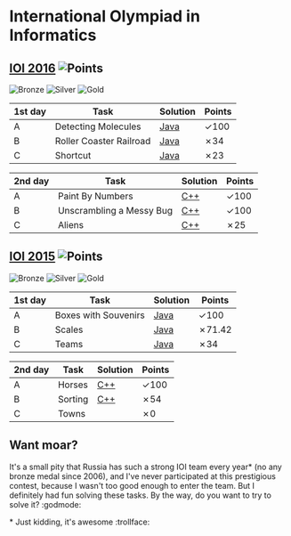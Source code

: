 # International Olympiad in Informatics

## [IOI 2016](https://contest.yandex.ru/contest/2830/problems/) ![Points](https://img.shields.io/badge/points-382%2F600-blue.svg)

![Bronze](https://img.shields.io/badge/bronze-240%2F600-C3834C.svg)
![Silver](https://img.shields.io/badge/silver-328%2F600-lightgrey.svg)
![Gold](https://img.shields.io/badge/gold-416%2F600-yellow.svg)

| 1st day | Task | Solution | Points |
|---| ---- | ------ | -------- |
| A | Detecting Molecules | [Java](./IOI%202016/molecules.java) | ✓100 |
| B | Roller Coaster Railroad | [Java](./IOI%202016/railroad.java) | ✗34 |
| C | Shortcut | [Java](./IOI%202016/shortcut.java) | ✗23 |

| 2nd day | Task | Solution | Points |
|---| ---- | ------ | -------- |
| A | Paint By Numbers | [C++](./IOI%202016/paint.cpp) | ✓100 |
| B | Unscrambling a Messy Bug | [C++](./IOI%202016/messy.cpp) | ✓100 |
| C | Aliens | [C++](./IOI%202016/aliens.cpp) | ✗25 |

## [IOI 2015](https://contest.yandex.ru/contest/1446/problems/) ![Points](https://img.shields.io/badge/points-359.42%2F600-blue.svg)

![Bronze](https://img.shields.io/badge/bronze-185.45%2F600-C3834C.svg)
![Silver](https://img.shields.io/badge/silver-325.55%2F600-lightgrey.svg)
![Gold](https://img.shields.io/badge/gold-440.42%2F600-yellow.svg)

| 1st day | Task | Solution | Points |
|---| ---- | ------ | -------- |
| A | Boxes with Souvenirs | [Java](./IOI%202015/boxes.java) | ✓100 |
| B | Scales | [Java](./IOI%202015/scales.java) | ✗71.42 |
| C | Teams | [Java](./IOI%202015/teams.java) | ✗34 |

| 2nd day | Task | Solution | Points |
|---| ---- | ------ | -------- |
| A | Horses | [C++](./IOI%202015/horses.cpp) | ✓100 |
| B | Sorting | [C++](./IOI%202015/sorting.cpp) | ✗54 |
| C | Towns |  | ✗0 |

## Want moar?

It's a small pity that Russia has such a strong IOI team every year\* (no any bronze medal since 2006), and I've never participated at this prestigious contest, because I wasn't too good enough to enter the team. But I definitely had fun solving these tasks. By the way, do you want to try to solve it? :godmode:

\* Just kidding, it's awesome :trollface:
